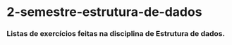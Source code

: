 # 2-semestre-estrutura-de-dados

### Listas de exercícios feitas na disciplina de Estrutura de dados.
